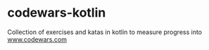 # codewars-kotlin
Collection of exercises and katas in kotlin to measure progress into www.codewars.com
